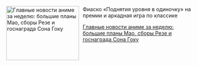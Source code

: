 <!--2025-10-25 11:45:47-->
<div class="yb">
  <div class="rss kino_kino"><a href="https://www.kino-teatr.ru/kino/news/y2025/10-25/39415/" title="Главные новости аниме за неделю: большие планы Мао, сборы Резе и госнаграда Сона Гоку"><img src="https://www.kino-teatr.ru/news/5/1/39415/poster.jpg" width="196" height="147" align="left" hspace="5" style="margin: 0px 10px 0px 5px" alt="Главные новости аниме за неделю: большие планы Мао, сборы Резе и госнаграда Сона Гоку"/></a>Фиаско «Поднятия уровня в одиночку» на премии и аркадная игра по классике <p class="titl"><a href="https://www.kino-teatr.ru/kino/news/y2025/10-25/39415/">Главные новости аниме за неделю: большие планы Мао, сборы Резе и госнаграда Сона Гоку</a></p></div>
</div>
